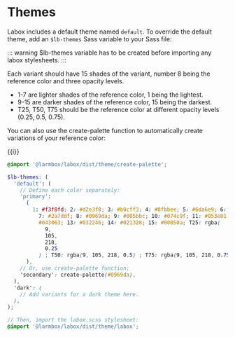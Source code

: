 # Themes

Labox includes a default theme named `default`. To override the default theme, add an `$lb-themes` Sass variable to your Sass file:

::: warning
$lb-themes variable has to be created before importing any labox stylesheets.
:::

Each variant should have 15 shades of the variant, number 8 being the reference color and three opacity levels.

- 1-7 are lighter shades of the reference color, 1 being the lightest.
- 9-15 are darker shades of the reference color, 15 being the darkest.
- T25, T50, T75 should be the reference color at different opacity levels (0.25, 0.5, 0.75).

You can also use the create-palette function to automatically create variations of your reference color:

<div class="theme-palette">
  <div v-for="t in ['primary', 'secondary', 'success', 'error', 'gray']" :key="t">
    <div v-for="i in [0,1,2,3,4,5,6,7,8,9,10,11,12,13,14,15,'T25','T50','T75']" :key="i" :class="`${t}-${i}`">
      {{i}}
    </div>
  </div>
</div>

```scss
@import '@larmbox/labox/dist/theme/create-palette';

$lb-themes: (
  'default': (
    // Define each color separately:
    'primary':
      (
        1: #f3f8fd; 2: #d2e3f8; 3: #b0cff3; 4: #8fbbee; 5: #6da6e9; 6: #4c92e4;
          7: #2a7ddf; 8: #0969da; 9: #085bbc; 10: #074c9f; 11: #053e81; 12:
          #043063; 13: #032246; 14: #021328; 15: #00050a; T25: rgba(
            9,
            105,
            218,
            0.25
          ) ; T50: rgba(9, 105, 218, 0.5) ; T75: rgba(9, 105, 218, 0.75) ;,
      ),
    // Or, use create-palette function:
    'secondary': create-palette(#0969da),
  ),
  'dark': (
    // Add variants for a dark theme here.
  ),
);

// Then, import the labox.scss stylesheet:
@import '@larmbox/labox/dist/theme/labox';
```
